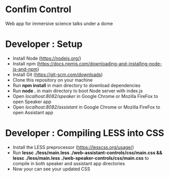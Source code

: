# Confim Control
Web app for immersive science talks under a dome

# Developer : Setup
* Install Node (https://nodejs.org/)
* Install npm (https://docs.npmjs.com/downloading-and-installing-node-js-and-npm)
* Install Git (https://git-scm.com/downloads)
* Clone this repository on your machine
* Run **npm install** in main directory to download dependencies
* Run **node .** in main directory to boot Node server with index.js
* Open *localhost:8082/speaker* in Google Chrome or Mozilla FireFox to open Speaker app
* Open *localhost:8082/assistant* in Google Chrome or Mozilla FireFox to open Assistant app

# Developer : Compiling LESS into CSS
* Install the LESS preprocessor (https://lesscss.org/usage/)
* Run **lessc ./less/main.less ./web-assistant-controls/css/main.css && lessc ./less/main.less ./web-speaker-controls/css/main.css** to compile in both speaker and assistant app directories
* Now your can see your updated CSS

